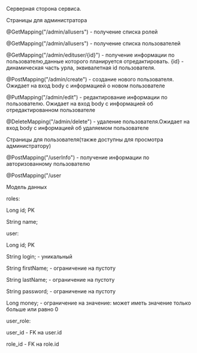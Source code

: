 Серверная сторона сервиса.

Страницы для администратора

@GetMapping("/admin/allusers") - получение списка ролей

@GetMapping("/admin/allusers") - получение списка пользователей

@GetMapping("/admin/edituser/{id}") - получение информации по пользователю,данные которого планируется отредактировать. {id} - динамическая часть урла, эквивалетная id пользователя.

@PostMapping("/admin/create") - создание нового пользователя. Ожидает на вход body с информацией о новом пользователе

@PutMapping("/admin/edit") - редактирование информации по пользователю. Ожидает на вход body с информацией об отредактированном пользователе

@DeleteMapping("/admin/delete") - удаление пользователя.Ожидает на вход body с информацией об удаляемом пользователе

Страницы для пользователя(также доступны для просмотра администратору)

@PostMapping("/userInfo") - получение информации по авторизованному пользователю

@PostMapping("/user

Модель данных

roles:

Long id; PK

String name;


user:

Long id; PK

String login; - уникальный

String firstName; - ограничение на пустоту

String lastName; - ограничение на пустоту

String password; - ограничение на пустоту

Long money; - ограничение на значение: может иметь значение только больше или равно 0


user_role:

user_id - FK на user.id

role_id - FK на role.id
